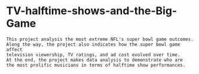 # TV-halftime-shows-and-the-Big-Game


    This project analysis the most extreme NFL's super bowl game outcomes. 
    Along the way, the project also indicates how the super bowl game affect 
    television viewership, TV ratings, and ad cost evolved over time. 
    At the end, the project makes data analysis to demonstrate who are 
    the most prolific musicians in terms of halftime show performances.

